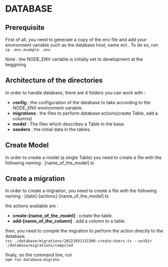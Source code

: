 # DATABASE

## Prerequisite

First of all, you need to generate a copy of the env file and add your environment variable such as the database host, name ect..
To do so, run <br>
`cp .env.example .env`

Note : the NODE_ENV variable is initially set to development at the beggining

## Architecture of the directories

In order to handle database, there are 4 folders you can work with :
- **config** : the configuration of the database to take according to the NODE_ENV environment variable.
- **migrations** : the files to perform database actions(create Table, add a columns)
- **model** : The files which describes a Table in the base.
- **seeders** : the initial data in the tables.

## Create Model

In order to create a model (a single Table) you need to create a file with the following naming : [name_of_the_model].ts

## Create a migration

In order to create a migration, you need to create a file with the following naming : [date]-[actions]-[name_of_the_model].ts

the actions available are :
- **create-[name_of_the_model]** : create the table.
- **add-[name_of_the_column]** : add a column to a table.

then, you need to compile the migration to perform the action directly to the database. <br>
`tsc ./database/migrations/20221031131306-create-Users.ts --outDir ./database/migrations/compiled`

finaly, on the command line, run <br>
`npm run database:migrate`